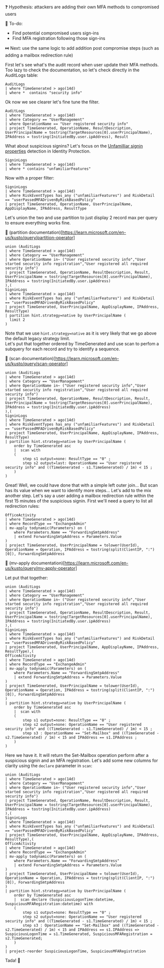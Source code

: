 ❓ Hypothesis: attackers are adding their own MFA methods to compromised users

📃 To-do:

- Find potential compromised users sign-ins   
- Find MFA registration following those sign-ins   

⏭️ Next: use the same logic to add addition post compromise steps (such as adding a mailbox redirection rule)

First let's see what's the audit record when user update their MFA methods. Too lazy to check the documentation, so let's check directly in the AuditLogs table:

```kql
AuditLogs
| where TimeGenerated > ago(14d)
| where *  contains "security info"
```

Ok now we see clearer let's fine tune the filter.

```kql
AuditLogs
| where TimeGenerated > ago(14d)
| where Category == "UserManagement"
| where OperationName == "User registered security info" 
| project TimeGenerated, OperationName, ResultDescription, UserPrincipalName = tostring(TargetResources[0].userPrincipalName), IPAddress = tostring(InitiatedBy.user.ipAddress), Result
```

What about suspicious signins? Let's focus on the [Unfamilliar signin properties](https://learn.microsoft.com/en-us/entra/id-protection/concept-identity-protection-risks#unfamiliar-sign-in-properties) detection in Identity Protection. 

```kql
SigninLogs
| where TimeGenerated > ago(14d)
| where * contains "unfamiliarFeatures"
```

Now with a proper filter:

```kql
SigninLogs
| where TimeGenerated > ago(14d)
| where RiskEventTypes has_any ("unfamiliarFeatures") and RiskDetail == "userPassedMFADrivenByRiskBasedPolicy"
| project TimeGenerated, OperationName, UserPrincipalName, AppDisplayName, IPAddress, ResultType
```

Let's union the two and use partition to just display 2 record max per query to ensure everything works fine. 

🔗 (partition documentation)[https://learn.microsoft.com/en-us/kusto/query/partition-operator]

```kql
union (AuditLogs
| where TimeGenerated > ago(14d)
| where Category == "UserManagement"
| where OperationName in~ ("User registered security info","User started security info registration","User registered all required security info")
| project TimeGenerated, OperationName, ResultDescription, Result, UserPrincipalName = tostring(TargetResources[0].userPrincipalName), IPAddress = tostring(InitiatedBy.user.ipAddress)
),(
SigninLogs
| where TimeGenerated > ago(14d)
| where RiskEventTypes has_any ("unfamiliarFeatures") and RiskDetail == "userPassedMFADrivenByRiskBasedPolicy"
| project TimeGenerated, UserPrincipalName, AppDisplayName, IPAddress, ResultType)
| partition hint.strategy=native by UserPrincipalName (
  limit 2
)
```

Note that we use `hint.strategy=native` as it is very likely that we go above the default legacy strategy limit.   
Let's put that together ordered by TimeGenerated and use scan to perfom a subquery for each record and try to identify a sequence. 

🔗 (scan documentation)[https://learn.microsoft.com/en-us/kusto/query/scan-operator]

```kql
union (AuditLogs
| where TimeGenerated > ago(14d)
| where Category == "UserManagement"
| where OperationName in~ ("User registered security info","User started security info registration","User registered all required security info")
| project TimeGenerated, OperationName, ResultDescription, Result, UserPrincipalName = tostring(TargetResources[0].userPrincipalName), IPAddress = tostring(InitiatedBy.user.ipAddress)
),(
SigninLogs
| where TimeGenerated > ago(14d)
| where RiskEventTypes has_any ("unfamiliarFeatures") and RiskDetail == "userPassedMFADrivenByRiskBasedPolicy"
| project TimeGenerated, UserPrincipalName, AppDisplayName, IPAddress, ResultType)
| partition hint.strategy=native by UserPrincipalName (
    order by TimeGenerated asc
    |  scan with 
    (
        step s1 output=none: ResultType == "0" ;
        step s2 output=last: OperationName == "User registered security info" and ((TimeGenerated - s1.TimeGenerated) / 1m) < 15 ;
    )
)
```

Great! Well, we could have done that with a simple left outer join... But scan has its value when we want to identify more steps... Let's add to the mix another step. Let's say a user adding a mailbox redirection rule within the first 15 minutes of the suspicious signin. First we'll need a query to list all redirection rules:

```kql
OfficeActivity
| where TimeGenerated > ago(14d)
| where RecordType == "ExchangeAdmin"
| mv-apply todynamic(Parameters) on (
    where Parameters.Name == "ForwardingSmtpAddress"
    | extend ForwardingSmtpAddress = Parameters.Value
)
| project TimeGenerated, UserPrincipalName = tolower(UserId), OperationName = Operation, IPAddress = tostring(split(ClientIP, ":")[0]), ForwardingSmtpAddress
```

🔗 (mv-apply documentation)[https://learn.microsoft.com/en-us/kusto/query/mv-apply-operator]

Let put that together:

```kql
union (AuditLogs
| where TimeGenerated > ago(14d)
| where Category == "UserManagement"
| where OperationName in~ ("User registered security info","User started security info registration","User registered all required security info")
| project TimeGenerated, OperationName, ResultDescription, Result, UserPrincipalName = tostring(TargetResources[0].userPrincipalName), IPAddress = tostring(InitiatedBy.user.ipAddress)
),(
SigninLogs
| where TimeGenerated > ago(14d)
| where RiskEventTypes has_any ("unfamiliarFeatures") and RiskDetail == "userPassedMFADrivenByRiskBasedPolicy"
| project TimeGenerated, UserPrincipalName, AppDisplayName, IPAddress, ResultType),(
OfficeActivity
| where TimeGenerated > ago(14d)
| where RecordType == "ExchangeAdmin"
| mv-apply todynamic(Parameters) on (
    where Parameters.Name == "ForwardingSmtpAddress"
    | extend ForwardingSmtpAddress = Parameters.Value
)
| project TimeGenerated, UserPrincipalName = tolower(UserId), OperationName = Operation, IPAddress = tostring(split(ClientIP, ":")[0]), ForwardingSmtpAddress
)
| partition hint.strategy=native by UserPrincipalName (
    order by TimeGenerated asc
    |  scan with 
    (
        step s1 output=none: ResultType == "0" ;
        step s2 output=none: OperationName == "User registered security info" and ((TimeGenerated - s1.TimeGenerated) / 1m) < 15 ;
        step s3 : OperationName == "Set-Mailbox" and ((TimeGenerated - s2.TimeGenerated) / 1m) < 15 and IPAddress == s1.IPAddress ;
    )
)
```
Here we have it. It will return the Set-Mailbox operation perform after a suspicious signin and an MFA registration. Let's add some new columns for clarity using the `declare` parameter in `scan`:

```kql
union (AuditLogs
| where TimeGenerated > ago(14d)
| where Category == "UserManagement"
| where OperationName in~ ("User registered security info","User started security info registration","User registered all required security info")
| project TimeGenerated, OperationName, ResultDescription, Result, UserPrincipalName = tostring(TargetResources[0].userPrincipalName), IPAddress = tostring(InitiatedBy.user.ipAddress)
),(
SigninLogs
| where TimeGenerated > ago(14d)
| where RiskEventTypes has_any ("unfamiliarFeatures") and RiskDetail == "userPassedMFADrivenByRiskBasedPolicy"
| project TimeGenerated, UserPrincipalName, AppDisplayName, IPAddress, ResultType),(
OfficeActivity
| where TimeGenerated > ago(14d)
| where RecordType == "ExchangeAdmin"
| mv-apply todynamic(Parameters) on (
    where Parameters.Name == "ForwardingSmtpAddress"
    | extend ForwardingSmtpAddress = Parameters.Value
)
| project TimeGenerated, UserPrincipalName = tolower(UserId), OperationName = Operation, IPAddress = tostring(split(ClientIP, ":")[0]), ForwardingSmtpAddress
)
| partition hint.strategy=native by UserPrincipalName (
    order by TimeGenerated asc
    |  scan declare (SuspiciousLogonTime:datetime, SuspiciousMFARegistration:datetime) with 
    (
        step s1 output=none: ResultType == "0" ;
        step s2 output=none: OperationName == "User registered security info" and ((TimeGenerated - s1.TimeGenerated) / 1m) < 15 ;
        step s3 : OperationName == "Set-Mailbox" and ((TimeGenerated - s2.TimeGenerated) / 1m) < 15 and IPAddress == s1.IPAddress => SuspiciousLogonTime = s1.TimeGenerated, SuspiciousMFARegistration = s2.TimeGenerated;
    )
)
| project-reorder SuspiciousLogonTime, SuspiciousMFARegistration
```

Tada! 🎉 
